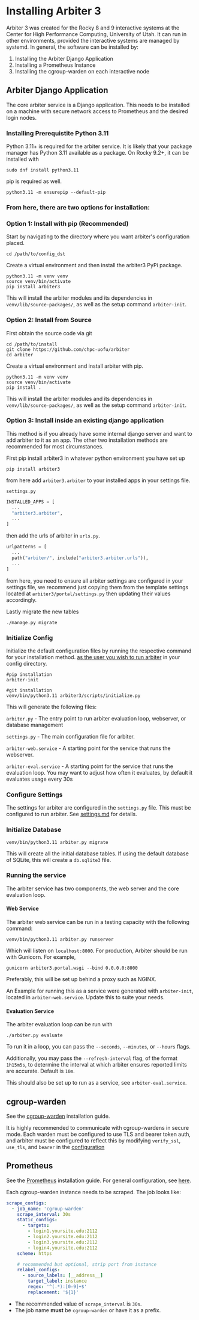 # Installing Arbiter 3
Arbiter 3 was created for the Rocky 8 and 9 interactive systems at the Center for High Performance Computing, University of Utah. It can run in other environments, provided the interactive systems are managed by systemd. In general, the software can be installed by:

1. Installing the Arbiter Django Application
2. Installing a Prometheus Instance
3. Installing the cgroup-warden on each interactive node

## Arbiter Django Application
The core arbiter service is a Django application. This needs to be installed on a machine
with secure network access to Prometheus and the desired login nodes.

### Installing Prerequistite Python 3.11
Python 3.11+ is required for the arbiter service. It is likely that your package manager has Python 3.11 available as a package. On Rocky 9.2+, it can be installed with
```shell
sudo dnf install python3.11
```

pip is required as well.
```shell
python3.11 -m ensurepip --default-pip
```

### From here, there are two options for installation:

### Option 1: Install with pip (Recommended)

Start by navigating to the directory where you want arbiter's configuration placed.
```shell
cd /path/to/config_dst
```

Create a virtual environment and then install the arbiter3 PyPi package. 
```shell
python3.11 -m venv venv
source venv/bin/activate
pip install arbiter3
```
This will install the arbiter modules and its dependencies in `venv/lib/source-packages/`, as well as the setup command `arbiter-init`.

### Option 2: Install from Source

First obtain the source code via git
```shell
cd /path/to/install
git clone https://github.com/chpc-uofu/arbiter
cd arbiter
```

Create a virtual environment and install arbiter with pip. 
```shell
python3.11 -m venv venv
source venv/bin/activate
pip install .
```
This will install the arbiter modules and its dependencies in `venv/lib/source-packages/`, as well as the setup command `arbiter-init`.

### Option 3: Install inside an existing django application

This method is if you already have some internal django server and want to add arbiter to it as an app. The other two installation methods are recommended for most circumstances.

First pip install arbiter3 in whatever python environment you have set up
```shell
pip install arbiter3
```

from here add `arbiter3.arbiter` to your installed apps in your settings file.

`settings.py`
```python
INSTALLED_APPS = [
  ...
  "arbiter3.arbiter",
  ...
]
```

then add the urls of arbiter in `urls.py`.
```python
urlpatterns = [
  ...
  path("arbiter/", include("arbiter3.arbiter.urls")),
  ...
]
```

from here, you need to ensure all arbiter settings are configured in your settings file, we recommend just copying them from the template settings located at `arbiter3/portal/settings.py` then updating their values accordingly.

Lastly migrate the new tables 
```shell
./manage.py migrate 
```


### Initialize Config
Initialize the default configuration files by running the respective command for your installation method. <u>as the user you wish to run arbiter</u> in your config directory.
```shell
#pip installation
arbiter-init 

#git installation
venv/bin/python3.11 arbiter3/scripts/initialize.py
```

This will generate the following files:

`arbiter.py` - The entry point to run arbiter evaluation loop, webserver, or database management

`settings.py` - The main configuration file for arbiter.

`arbiter-web.service` - A starting point for the service that runs the webserver. 

`arbiter-eval.service` - A starting point for the service that runs the evaluation loop. You may want to adjust how often it evaluates, by default it evaluates usage every 30s

### Configure Settings
The settings for arbiter are configured in the `settings.py` file. This must be configured to run arbiter. See [settings.md](settings.md) for details.

### Initialize Database

```shell
venv/bin/python3.11 arbiter.py migrate
```
This will create all the initial database tables. If using the default database of SQLite, this will create a `db.sqlite3` file. 


### Running the service
The arbiter service has two components, the web server and the core evaluation loop.

#### Web Service
The arbiter web service can be run in a testing capacity with the following command:
```shell
venv/bin/python3.11 arbiter.py runserver 
```
Which will listen on `localhost:8000`. For production, Arbiter should be run with Gunicorn. For example,
```shell
gunicorn arbiter3.portal.wsgi --bind 0.0.0.0:8000 
```
Preferably, this will be set up behind a proxy such as NGINX. 

An Example for running this as a service were generated with `arbiter-init`, located in `arbiter-web.service`. Update this to suite your needs. 

#### Evaluation Service
The arbiter evaluation loop can be run with
```
./arbiter.py evaluate
```
To run it in a loop, you can pass the `--seconds`, `--minutes`, or `--hours` flags. 

Additionally, you may pass the `--refresh-interval` flag, of the format `1h15m5s`, to determine the interval at which arbiter ensures reported limits are accurate. Default is `10m`. 

This should also be set up to run as a service, see `arbiter-eval.service`.


## cgroup-warden
See the [cgroup-warden](https://github.com/chpc-uofu/cgroup-warden)
installation guide.

It is highly recommended to communicate with cgroup-wardens in secure mode.
Each warden must be configured to use TLS and bearer token auth, and arbiter must be configured to reflect this by modifying
`verify_ssl`, `use_tls`, and `bearer` in the [configuration](https://github.com/chpc-uofu/arbiter/blob/main/docs/settings.md#warden)


## Prometheus
See the [Prometheus](https://prometheus.io/docs/prometheus/latest/installation/) installation guide. 
For general configuration, see [here](https://prometheus.io/docs/prometheus/latest/configuration/). 

Each cgroup-warden instance needs to be scraped. The job looks like:
```yaml
scrape_configs:
  - job_name: 'cgroup-warden'
    scrape_interval: 30s
    static_configs:
      - targets:
        - login1.yoursite.edu:2112
        - login2.yoursite.edu:2112
        - login3.yoursite.edu:2112
        - login4.yoursite.edu:2112
    scheme: https

    # recommended but optional, strip port from instance
    relabel_configs:
      - source_labels: [__address__]
        target_label: instance
        regex: '^(.*):[0-9]+$'
        replacement: '${1}'
```

- The recommended value of `scrape_interval` is `30s`. 
- The job name **must** be `cgroup-warden` or have it as a prefix. 
